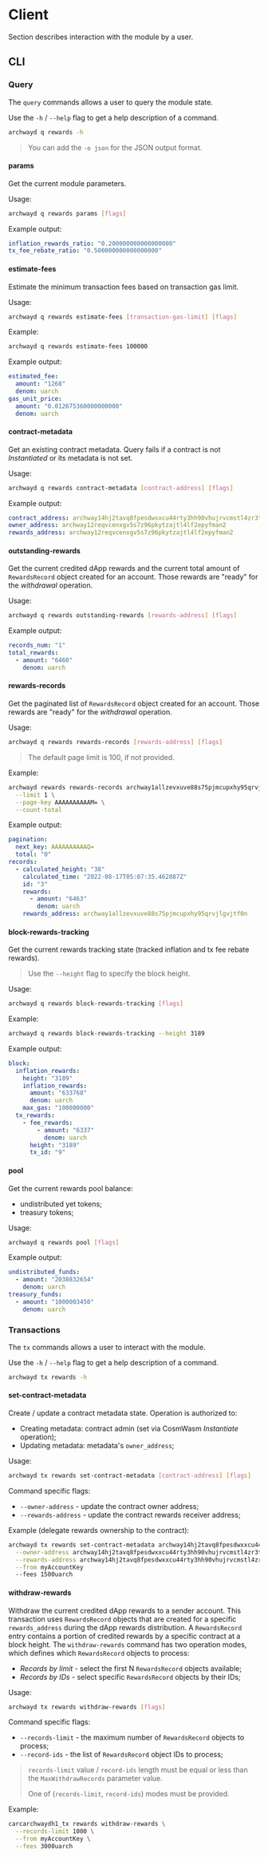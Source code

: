 <!--
order: 7
-->

# Client

Section describes interaction with the module by a user.

## CLI

### Query

The `query` commands allows a user to query the module state.

Use the `-h` / `--help` flag to get a help description of a command.

```bash
archwayd q rewards -h
```

> You can add the `-o json` for the JSON output format.

#### params

Get the current module parameters.

Usage:

```bash
archwayd q rewards params [flags]
```

Example output:

```yaml
inflation_rewards_ratio: "0.200000000000000000"
tx_fee_rebate_ratio: "0.500000000000000000"
```

#### estimate-fees

Estimate the minimum transaction fees based on transaction gas limit.

Usage:

```bash
archwayd q rewards estimate-fees [transaction-gas-limit] [flags]
```

Example:

```bash
archwayd q rewards estimate-fees 100000
```

Example output:

```yaml
estimated_fee:
  amount: "1268"
  denom: uarch
gas_unit_price:
  amount: "0.012675360000000000"
  denom: uarch
```

#### contract-metadata

Get an existing contract metadata. Query fails if a contract is not *Instantiated* or its metadata is not set.

Usage:

```bash
archwayd q rewards contract-metadata [contract-address] [flags]
```

Example output:

```yaml
contract_address: archway14hj2tavq8fpesdwxxcu44rty3hh90vhujrvcmstl4zr3txmfvw9sy85n2u
owner_address: archway12reqvcenxgv5s7z96pkytzajtl4lf2epyfman2
rewards_address: archway12reqvcenxgv5s7z96pkytzajtl4lf2epyfman2
```

#### outstanding-rewards

Get the current credited dApp rewards and the current total amount of `RewardsRecord` object created for an account.
Those rewards are "ready" for the *withdrawal* operation.

Usage:

```bash
archwayd q rewards outstanding-rewards [rewards-address] [flags]
```

Example output:

```yaml
records_num: "1"
total_rewards:
  - amount: "6460"
    denom: uarch
```

#### rewards-records

Get the paginated list of `RewardsRecord` object created for an account.
Those rewards are "ready" for the *withdrawal* operation.

Usage:

```bash
archwayd q rewards rewards-records [rewards-address] [flags]
```

> The default page limit is 100, if not provided.

Example:

```bash
archwayd rewards rewards-records archway1allzevxuve88s75pjmcupxhy95qrvjlgvjtf0n \
  --limit 1 \
  --page-key AAAAAAAAAAM= \
  --count-total
```

Example output:

```yaml
pagination:
  next_key: AAAAAAAAAAQ=
  total: "0"
records:
  - calculated_height: "38"
    calculated_time: "2022-08-17T05:07:35.462087Z"
    id: "3"
    rewards:
      - amount: "6463"
        denom: uarch
    rewards_address: archway1allzevxuve88s75pjmcupxhy95qrvjlgvjtf0n
```

#### block-rewards-tracking

Get the current rewards tracking state (tracked inflation and tx fee rebate rewards).

> Use the `--height` flag to specify the block height.

Usage:

```bash
archwayd q rewards block-rewards-tracking [flags]
```

Example:

```bash
archwayd q rewards block-rewards-tracking --height 3189
```

Example output:

```yaml
block:
  inflation_rewards:
    height: "3189"
    inflation_rewards:
      amount: "633768"
      denom: uarch
    max_gas: "100000000"
  tx_rewards:
    - fee_rewards:
        - amount: "6337"
          denom: uarch
      height: "3189"
      tx_id: "9"
```

#### pool

Get the current rewards pool balance:
* undistributed yet tokens;
* treasury tokens;

Usage:

```bash
archwayd q rewards pool [flags]
```

Example output:

```yaml
undistributed_funds:
  - amount: "2038832654"
    denom: uarch
treasury_funds:
  - amount: "1000003450"
    denom: uarch
```

### Transactions

The `tx` commands allows a user to interact with the module.

Use the `-h` / `--help` flag to get a help description of a command.

```bash
archwayd tx rewards -h
```

#### set-contract-metadata

Create / update a contract metadata state. Operation is authorized to:

* Creating metadata: contract admin (set via CosmWasm *Instantiate* operation);
* Updating metadata: metadata's `owner_address`;

Usage:

```bash
archwayd tx rewards set-contract-metadata [contract-address] [flags]
```

Command specific flags:

* `--owner-address` - update the contract owner address;
* `--rewards-address` - update the contract rewards receiver address;

Example (delegate rewards ownership to the contract):

```bash
archwayd tx rewards set-contract-metadata archway14hj2tavq8fpesdwxxcu44rty3hh90vhujrvcmstl4zr3txmfvw9sy85n2u \
  --owner-address archway14hj2tavq8fpesdwxxcu44rty3hh90vhujrvcmstl4zr3txmfvw9sy85n2u \
  --rewards-address archway14hj2tavq8fpesdwxxcu44rty3hh90vhujrvcmstl4zr3txmfvw9sy85n2u \
  --from myAccountKey
  --fees 1500uarch
```

#### withdraw-rewards

Withdraw the current credited dApp rewards to a sender account.
This transaction uses `RewardsRecord` objects that are created for a specific `rewards_address` during the dApp rewards distribution.
A `RewardsRecord` entry contains a portion of credited rewards by a specific contract at a block height.
The `withdraw-rewards` command has two operation modes, which defines which `RewardsRecord` objects to process:

* *Records by limit* - select the first N `RewardsRecord` objects available;
* *Records by IDs* - select specific `RewardsRecord` objects by their IDs;

Usage:

```bash
archwayd tx rewards withdraw-rewards [flags]
```

Command specific flags:

* `--records-limit` - the maximum number of `RewardsRecord` objects to process;
* `--record-ids` - the list of `RewardsRecord` object IDs to process;

> `records-limit` value / `record-ids` length must be equal or less than the `MaxWithdrawRecords` parameter value.
> 
> One of (`records-limit`, `record-ids`) modes must be provided.

Example:

```bash
carcarchwaydh1_tx rewards withdraw-rewards \
  --records-limit 1000 \
  --from myAccountKey \
  --fees 3000uarch
```
